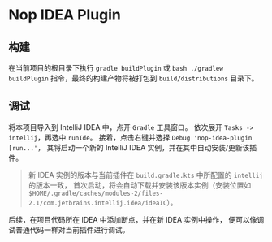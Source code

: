 # Nop IDEA Plugin

## 构建

在当前项目的根目录下执行 `gradle buildPlugin` 或 `bash ./gradlew buildPlugin`
指令，最终的构建产物将被打包到 `build/distributions` 目录下。

## 调试

将本项目导入到 IntelliJ IDEA 中，点开 `Gradle` 工具窗口。
依次展开 `Tasks -> intellij`，再选中 `runIde`。
接着，点击右键并选择 `Debug 'nop-idea-plugin [run...'`，
其将启动一个新的 IntelliJ IDEA 实例，并在其中自动安装/更新该插件。

> 新 IDEA 实例的版本与当前插件在 `build.gradle.kts` 中所配置的 `intellij` 的版本一致，
> 首次启动，将会自动下载并安装该版本实例（安装位置如
> `$HOME/.gradle/caches/modules-2/files-2.1/com.jetbrains.intellij.idea/ideaIC`）。

后续，在项目代码所在 IDEA 中添加断点，并在新 IDEA 实例中操作，
便可以像调试普通代码一样对当前插件进行调试。
